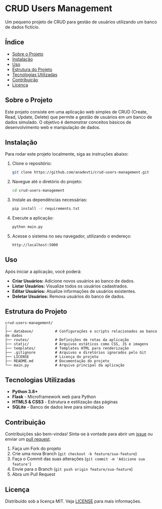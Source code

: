 # CRUD Users Management

Um pequeno projeto de CRUD para gestão de usuários utilizando um banco de dados fictício.

## Índice

- [Sobre o Projeto](#sobre-o-projeto)
- [Instalação](#instalação)
- [Uso](#uso)
- [Estrutura do Projeto](#estrutura-do-projeto)
- [Tecnologias Utilizadas](#tecnologias-utilizadas)
- [Contribuição](#contribuição)
- [Licença](#licença)

## Sobre o Projeto

Este projeto consiste em uma aplicação web simples de CRUD (Create, Read, Update, Delete) que permite a gestão de usuários em um banco de dados simulado. O objetivo é demonstrar conceitos básicos de desenvolvimento web e manipulação de dados.

## Instalação

Para rodar este projeto localmente, siga as instruções abaixo:

1. Clone o repositório:

    ```bash
    git clone https://github.com/anadevti/crud-users-management.git
    ```

2. Navegue até o diretório do projeto:

    ```bash
    cd crud-users-management
    ```

3. Instale as dependências necessárias:

    ```bash
    pip install -r requirements.txt
    ```

4. Execute a aplicação:

    ```bash
    python main.py
    ```

5. Acesse o sistema no seu navegador, utilizando o endereço:

    ```
    http://localhost:5000
    ```

## Uso

Após iniciar a aplicação, você poderá:

- **Criar Usuários:** Adicione novos usuários ao banco de dados.
- **Listar Usuários:** Visualize todos os usuários cadastrados.
- **Editar Usuários:** Atualize informações de usuários existentes.
- **Deletar Usuários:** Remova usuários do banco de dados.

## Estrutura do Projeto

```text
crud-users-management/
│
├── database/          # Configurações e scripts relacionados ao banco de dados
├── routes/            # Definições de rotas da aplicação
├── static/            # Arquivos estáticos como CSS, JS e imagens
├── templates/         # Templates HTML para renderização
├── .gitignore         # Arquivos e diretórios ignorados pelo Git
├── LICENSE            # Licença do projeto
├── README.md          # Documentação do projeto
└── main.py            # Arquivo principal da aplicação
```

## Tecnologias Utilizadas

- **Python 3.8+**
- **Flask** - Microframework web para Python
- **HTML5 & CSS3** - Estrutura e estilização das páginas
- **SQLite** - Banco de dados leve para simulação

## Contribuição

Contribuições são bem-vindas! Sinta-se à vontade para abrir um [issue](https://github.com/anadevti/crud-users-management/issues) ou enviar um [pull request](https://github.com/anadevti/crud-users-management/pulls).

1. Faça um Fork do projeto
2. Crie uma nova Branch (`git checkout -b feature/sua-feature`)
3. Faça o Commit das suas alterações (`git commit -m 'Adicione sua feature'`)
4. Envie para o Branch (`git push origin feature/sua-feature`)
5. Abra um Pull Request

## Licença

Distribuído sob a licença MIT. Veja [LICENSE](LICENSE) para mais informações.

